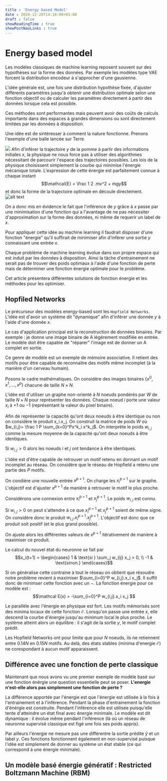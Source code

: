 ```yaml
---
title : 'Energy based Model'
date : 2024-12-28T14:18:00+01:00
draft : false
showReadingTime : true
showPostNavLinks : true
---
```


# Energy based model
Les modèles classiques de machine learning reposent souvent sur des hypothèses sur la forme des données.
Par exemple les modèles type VAE forcent la distribution encodeur à s'approcher d'une gausienne.

L'idée générale est, une fois une distribution hypothèse fixée, d'ajuster différents paramètres jusqu'à obtenir une distribution optimale selon une fonction objectif ou de calculer les paramètres directement à partir des données lorsque cela est possible.

Ces méthodes sont performantes mais peuvent avoir des coûts de calculs importants dans des espaces à grandes dimensions ou sont directement limitées par les données à disposition.

Une idée est de sintéresser à comment la nature fonctionne.
Prenons l'exemple d'une balle lancée sur Terre.

![](image/energy/pomme.png)
Afin d'inférer la trajectoire $y$ de la pomme à partir des informations initiales $x$, la physique ne nous force pas à utiliser des algorithmes nécessitant de parcourir l'espace des trajectoires possibles.
Les lois de la physique choisissent simplement la courbe qui minimise l'énergie mécanique totale.
L'expression de cette énergie est parfaitement connue à chaque instant $$\mathcal{E} = \frac 1 2 .mv^2 + mgy$$ et donc la forme de la trajectoire optimale en découle directement.
![alt text](image/energy/ep.png)

On a donc mis en évidence le fait que l'inférence de $y$ grâce à $x$ passe par une minimisation d'une fonction qui a l'avantage de ne pas nécessiter d'approximation sur la forme des données, ni même de requerir un label de $x$.

Pour appliquer cette idée au machine learning il faudrait disposer d'une fonction "énergie" qu'il suffirait de minimiser afin d'inférer une sortie $y$ connaissant une entrée $x$.

Chaque problème de machine learning évolue dans son propre espace qui est induit par les données à disposition.
Ainsi la tâche d'entrainement ne serait pas de trouver des poids optimaux à l'aide d'une fonction de perte mais de déterminer une fonction énergie optimale pour le problème.

Cet article présentera différentes solutions de fonction énergie et les méthodes pour les optimiser.

## Hopfiled Networks
Le précurseur des modèles energy-based sont les ``Hopfield Networks``.
L'idée est d'avoir un système dit "dynamique" afin d'inférer une donnée $y$ à l'aide d'une donnée $x$.

Le cas d'application principal est la reconstruction de données binaires.
Par exemple : je donne une image binaire de A légérement modifiée en entrée.
Le modèle doit être capable de "réparer" l'image est de donner un A complet en sortie.

Ce genre de modèle est un exemple de mémoire associative.
Il retient des motifs pour être capable de reconnaitre des motifs même incomplet (à la manière d'un cerveau humain).

Posons le cadre mathématiques.
On considère des images binaires $\{x^0, x^1, \text{...}, x^p\}$ chacune de taille $N \times N$.

L'idée est d'utiliser un graphe non-orienté à $N$ noeuds pondérés par $W$ de taille $N \times N$ pour représenter les données.
Chaque noeud $i$ porte une valeur $x_i$ à $+1$ ou $-1$ (représentant la valeur du pixel binaire).

Afin de représenter la capacité qu'ont deux noeuds à être identique ou non on considère le produit x_i.x_j. 
On construit la matrice de poids $W$ où $w_{i,j}= \frac 1 P \sum_{k=0}^Px^k_i x^k_j$.
On interprète le poids $w_{i,j}$ comme la mesure moyenne de la capacité qu'ont deux noeuds à être identiques.

Si $w_{i,j} \gt 0$ alors les noeuds $i$ et $j$ ont tendance à être identiques.

L'idée est d'être capable de retrouver un motif retenu en donnant un motif incomplet au réseau.
On considère que le réseau de Hopfield a retenu une partie des $P$ motifs.

On condière une nouvelle entrée $x^{p+1}$. On charge les $x_i^{p+1}$ sur le graphe.
L'objectif est d'ajuster $x^{p+1}$ de manière à retrouver le motif le plus proche.

Considérons une connexion entre $x_i^{p+1}$ et $x_j^{p+1}$. 
Le poids $w_{i,j}$ est connu.

Si $w_{i,j} \gt 0$ on peut s'attendre à ce que $x_i^{p+1}$ et $x_j^{p+1}$ soient de même signe.
On considère donc le produit $w_{i,j}.x_i^{p+1}.x_j^{p+1}$.
L'objectif est donc que ce produit soit positif (et le plus grand possible).

On ajuste alors les différentes valeurs de $x^{p+1}$ itérativement de manière à maximiser ce produit.

Le calcul du nouvel état du neuronne se fait par 
$$x_i(t+1) =
\begin{cases} 
1 & \text{si } \sum_j w_{ij} x_j > 0, \\
-1 & \text{sinon.}
\end{cases}$$

Si on génèralise cette contraine à tout le réseau on obtient que résoudre notre problème revient à maximiser $\sum_{i=0}^P w_{i,j}.x_i x_j$.
Il suffit donc de minimser cette fonction avec un $-$.
La fonction énergie pour ce modèle est : $$\mathcal E(x) = -\sum_{i=0}^P w_{i,j}.x_i x_j $$

Le parallèle avec l'énergie en physique est fort. Les motifs mémorisés sont des minima locaux de cette fonction $\mathcal E$.
Lorsqu'on passe une entrée $x$, elle descend la courbe d'énergie jusqu'au minimum local le plus proche. Le système atteint alors un équilibre : il s'agit de la sortie $y$, le motif complet prédit.

Les Hopfield Networks ont pour limite que pour $N$ noeuds, ils ne retiennent entre $0.14N$ en $0.15N$ motifs.
Au delà, des états stables (minima d'energie $\mathcal E$) ne corespondant à aucun motif apparaissent.

## Différence avec une fonction de perte classique
Maintenant que nous avons vu une premier exemple de modèle basé sur une fonction énérgie une question essentielle peut se poser.
**L'energie n'est-elle alors pas simplement une fonction de perte ?**

La différence apportée par l'énergie est que l'énergie est utilisée à la fois à l'entrainement et à l'inférence.
Pendant la phase d'entrainement la fonction d'énérgie est construite.
Pendant l'inférence elle est utilisée puisqu'elle tente d'atteindre un état final avec énergie minimale.
Le modèle est dit dynamique : il évolue même pendant l'inférence (là où un réseau de neuronne supervisé classique est figé une fois ses poids appris).

Par ailleurs l'énergie ne mesure pas une différentre la sortie prédite $\hat y$ et un label $y$.
Ces fonctions fonctionnent également en non-supervisé puisque l'idée est simplement de donner au système un état stable (ce qui correspond à une énergie minimale).

## Un modèle basé énergie génératif : Restricted Boltzmann Machine (RBM)
